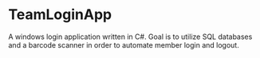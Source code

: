 # TeamLoginApp
A windows login application written in C#. Goal is to utilize SQL databases and a barcode scanner in order to automate member login and logout.
